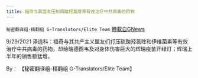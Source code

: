```yaml
---
title: 福奇与其盟友压制硫酸羟氯喹等有效治疗中共病毒的药物
---
```

`秘密翻译组-精翻组 G-Translators/Elite Team` [轉載自GNews](https://gnews.org/zh-hans/1580667/)

9/29/2021 泽连科：福奇与其共产主义盟友们打压硫酸羟氯喹和伊维菌素等有效治疗中共病毒的药物，却给瑞德西韦及对身体伤害巨大的辉瑞疫苗开绿灯；辉瑞上半年的销售额猛增。

By： 【秘密翻译组-精翻组 G-Translators/Elite Team】

